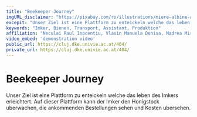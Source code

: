 ```yaml
---
title: "Beekeeper Journey"
imgURL_disclaimer: "https://pixabay.com/ro/illustrations/miere-albine-albin%c4%83-miere-469560/"
excepit: "Unser Ziel ist eine Plattform zu enteickeln welche das leben des Imkers erleichtert. Auf dieser Plattform kann der Imker den Honigstock uberwachen, die ankommenden Bestellungen sehen und Kosten ubersehen."
keywords: "Imker, Bienen, Transport, Assistant, Produktion"
affiliation: "Neculai Raul Inocentiu, Vlasin Manuela Denisa, Madrea Mircea Matei"
video_embed: 'demonstration video'
public_url: https://cluj.dke.univie.ac.at/404/
private_url: https://cluj.dke.univie.ac.at/404/
---
```

# Beekeeper Journey

Unser Ziel ist eine Plattform zu enteickeln welche das leben des Imkers erleichtert. Auf dieser Plattform kann der Imker den Honigstock uberwachen, die ankommenden Bestellungen sehen und Kosten ubersehen.
